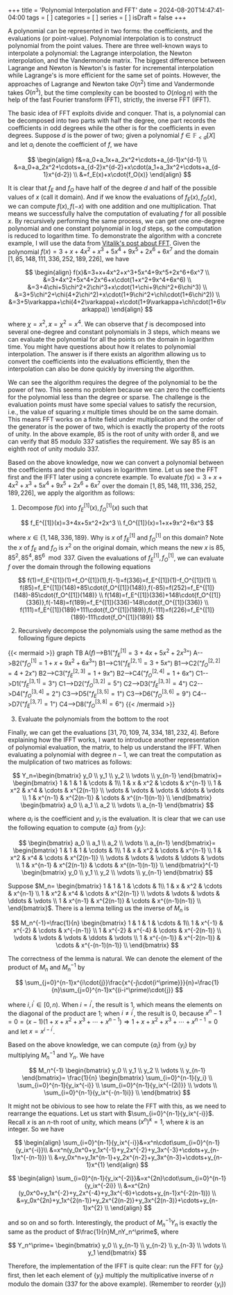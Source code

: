 +++
title = 'Polynomial Interpolation and FFT'
date = 2024-08-20T14:47:41-04:00
tags = [
]
categories = [
]
series = [
]
isDraft = false
+++

A polynomial can be represented in two forms: the coefficients, and the evaluations (or point-value). Polynomial interpolation is to construct polynomial from the point values. There are three well-known ways to interpolate a polynomial: the Lagrange interpolation, the Newton interpolation, and the Vandermonde matrix. The biggest difference between Lagrange and Newton is Newton's is faster for incremental interpolation while Lagrange's is more efficient for the same set of points. However, the approaches of Lagrange and Newton take $O(n^2)$ time and Vandermonde takes $O(n^3)$, but the time complexity can be boosted to $O(n\log{n})$ with the help of the fast Fourier transform (FFT), strictly, the inverse FFT (IFFT).

The basic idea of FFT exploits divide and conquer. That is, a polynomial can be decomposed into two parts with half the degree, one part records the coefficients in odd degrees while the other is for the coefficients in even degrees. Suppose $d$ is the power of two; given a polynomial $f\in\mathbb{F}_{\lt{d}}[X]$ and let $a_i$ denote the coefficient of $f$, we have

$$
\begin{align}
f&=a_0+a_1x+a_2x^2+\cdots+a_{d-1}x^{d-1} \\
&=a_0+a_2x^2+\cdots+a_{d-2}x^{d-2}+x\cdot(a_1+a_3x^2+\cdots+a_{d-1}x^{d-2}) \\
&=f_E(x)+x\cdot{f_O(x)}
\end{align}
$$

It is clear that $f_E$ and $f_O$ have half of the degree $d$ and half of the possible values of $x$ (call it domain). And if we know the evaluations of $f_E(x),f_O(x)$, we can compute $f(x),f(-x)$ with one addition and one multiplication. That means we successfully halve the computation of evaluating $f$ for all possible $x$. By recursively performing the same process, we can get one one-degree polynomial and one constant polynomial in $\log{d}$ steps, so the computation is reduced to logarithm time. To demonstrate the algorithm with a concrete example, I will use the data from [Vitalik's post about FFT](https://web.archive.org/web/20231102070604/https://vitalik.ca/general/2019/05/12/fft.html). Given the polynomial $f(x)=3+x+4x^2+x^3+5x^4+9x^5+2x^6+6x^7$ and the domain $[1,85,148,111,336,252,189,226]$, we have

$$
\begin{align}
f(x)&=3+x+4x^2+x^3+5x^4+9x^5+2x^6+6x^7 \\
&=3+4x^2+5x^4+2x^6+x\cdot(1+x^2+9x^4+6x^6) \\
&=3+4\chi+5\chi^2+2\chi^3+x\cdot(1+\chi+9\chi^2+6\chi^3) \\
&=3+5\chi^2+\chi(4+2\chi^2)+x\cdot(1+9\chi^2+\chi\cdot(1+6\chi^2)) \\
&=3+5\varkappa+\chi(4+2\varkappa)+x\cdot(1+9\varkappa+\chi\cdot(1+6\varkappa))
\end{align}
$$

where $\chi=x^2,\varkappa=\chi^2=x^4$. We can observe that $f$ is decomposed into several one-degree and constant polynomials in 3 steps, which means we can evaluate the polynomial for all the points on the domain in logarithm time. You might have questions about how it relates to polynomial interpolation. The answer is if there exists an algorithm allowing us to convert the coefficients into the evaluations efficiently, then the interpolation can also be done quickly by inversing the algorithm. 

We can see the algorithm requires the degree of the polynomial to be the power of two. This seems no problem because we can zero the coefficients for the polynomial less than the degree or sparse. The challenge is the evaluation points must have some special values to satisfy the recursion, i.e., the value of squaring $x$ multiple times should be on the same domain. This means FFT works on a finite field under multiplication and the order of the generator is the power of two, which is exactly the property of the roots of unity. In the above example, $85$ is the root of unity with order $8$, and we can verify that $85$ modulo $337$ satisfies the requirement. We say $85$ is an eighth root of unity modulo $337$.

Based on the above knowledge, now we can convert a polynomial between the coefficients and the point values in logarithm time. Let us see the FFT first and the IFFT later using a concrete example. To evaluate $f(x)=3+x+4x^2+x^3+5x^4+9x^5+2x^6+6x^7$ over the domain $[1,85,148,111,336,252,189,226]$, we apply the algorithm as follows:

1. Decompose $f(x)$ into $f_E^{[1]}(x),f_O^{[1]}(x)$ such that

$$
f_E^{[1]}(x)=3+4x+5x^2+2x^3 \\
f_O^{[1]}(x)=1+x+9x^2+6x^3
$$

where $x\in\{1,148,336,189\}$. Why is $x$ of $f_E^{[1]}$ and $f_O^{[1]}$ on this domain? Note the $x$ of $f_E$ and $f_O$ is $x^2$ on the original domain, which means the new $x$ is $85,85^2,85^4,85^6\mod{337}$. Given the evaluations of $f_E^{[1]},f_O^{[1]}$, we can evaluate $f$ over the domain through the following equations

$$
f(1)=f_E^{[1]}(1)+f_O^{[1]}(1),f(-1)=f(336)=f_E^{[1]}(1)-f_O^{[1]}(1) \\
f(85)=f_E^{[1]}(148)+85\cdot{f_O^{[1]}(148)},f(-85)=f(252)=f_E^{[1]}(148)-85\cdot{f_O^{[1]}(148)} \\
f(148)=f_E^{[1]}(336)+148\cdot{f_O^{[1]}(336)},f(-148)=f(189)=f_E^{[1]}(336)-148\cdot{f_O^{[1]}(336)} \\
f(111)=f_E^{[1]}(189)+111\cdot{f_O^{[1]}(189)},f(-111)=f(226)=f_E^{[1]}(189)-111\cdot{f_O^{[1]}(189)}
$$

2. Recursively decompose the polynomials using the same method as the following figure depicts 

{{< mermaid >}}
graph TB
    A($f$)-->B1("$f_E^{[1]}=3+4x+5x^2+2x^3$")
    A-->B2("$f_O^{[1]}=1+x+9x^2+6x^3$")
    B1-->C1("$f_E^{[2,1]}=3+5x$")
    B1-->C2("$f_O^{[2,2]}=4+2x$")
    B2-->C3("$f_E^{[2,3]}=1+9x$")
    B2-->C4("$f_O^{[2,4]}=1+6x$")
    C1-->D1("$f_E^{[3,1]}=3$")
    C1-->D2("$f_O^{[3,2]}=5$")
    C2-->D3("$f_E^{[3,3]}=4$")
    C2-->D4("$f_O^{[3,4]}=2$")
    C3-->D5("$f_E^{[3,5]}=1$")
    C3-->D6("$f_O^{[3,6]}=9$")
    C4-->D7("$f_E^{[3,7]}=1$")
    C4-->D8("$f_O^{[3,8]}=6$")
{{< /mermaid >}}

3. Evaluate the polynomials from the bottom to the root

Finally, we can get the evaluations $[31, 70, 109, 74, 334, 181, 232, 4]$. Before explaining how the IFFT works, I want to introduce another representation of polynomial evaluation, the matrix, to help us understand the IFFT. When evaluating a polynomial with degree $n-1$, we can treat the computation as the mulplication of two matrices as follows:

$$
Y_n=\begin{bmatrix}
y_0 \\
y_1 \\
y_2 \\
\vdots \\
y_{n-1}
\end{bmatrix}=
\begin{bmatrix}
1 & 1 & 1 & \cdots & 1\\
1 & x & x^2 & \cdots & x^{n-1} \\
1 & x^2 & x^4 & \cdots & x^{2(n-1)} \\
\vdots & \vdots & \vdots & \ddots & \vdots \\
1 & x^{n-1} & x^{2(n-1)} & \cdots & x^{(n-1)(n-1)} \\
\end{bmatrix}
\begin{bmatrix}
a_0 \\
a_1 \\
a_2 \\
\vdots \\
a_{n-1}
\end{bmatrix}
$$

where $a_i$ is the coefficient and $y_i$ is the evaluation. It is clear that we can use the following equation to compute $\{a_i\}$ from $\{y_i\}$:

$$
\begin{bmatrix}
a_0 \\
a_1 \\
a_2 \\
\vdots \\
a_{n-1}
\end{bmatrix}=
\begin{bmatrix}
1 & 1 & 1 & \cdots & 1\\
1 & x & x^2 & \cdots & x^{n-1} \\
1 & x^2 & x^4 & \cdots & x^{2(n-1)} \\
\vdots & \vdots & \vdots & \ddots & \vdots \\
1 & x^{n-1} & x^{2(n-1)} & \cdots & x^{(n-1)(n-1)} \\
\end{bmatrix}^{-1}
\begin{bmatrix}
y_0 \\
y_1 \\
y_2 \\
\vdots \\
y_{n-1}
\end{bmatrix}
$$

Suppose $M_n=
\begin{bmatrix}
1 & 1 & 1 & \cdots & 1\\
1 & x & x^2 & \cdots & x^{n-1} \\
1 & x^2 & x^4 & \cdots & x^{2(n-1)} \\
\vdots & \vdots & \vdots & \ddots & \vdots \\
1 & x^{n-1} & x^{2(n-1)} & \cdots & x^{(n-1)(n-1)} \\
\end{bmatrix}$. There is a lemma telling us the inverse of $M_n$ is

$$
M_n^{-1}=\frac{1}{n}
\begin{bmatrix}
1 & 1 & 1 & \cdots & 1\\
1 & x^{-1} & x^{-2} & \cdots & x^{-(n-1)} \\
1 & x^{-2} & x^{-4} & \cdots & x^{-2(n-1)} \\
\vdots & \vdots & \vdots & \ddots & \vdots \\
1 & x^{-(n-1)} & x^{-2(n-1)} & \cdots & x^{-(n-1)(n-1)} \\
\end{bmatrix}
$$

The correctness of the lemma is natural. We can denote the element of the product of $M_n$ and $M_n^{-1}$ by 

$$
\sum_{j=0}^{n-1}x^{i\cdot{j}}\frac{x^{-j\cdot{i^\prime}}}{n}=\frac{1}{n}\sum_{j=0}^{n-1}x^{(i-i^\prime)\cdot{j}}
$$

where $i,i^\prime\in[0,n)$. When $i=i^\prime$, the result is $1$, which means the elements on the diagonal of the product are $1$; when $i\ne{i^\prime}$, the result is $0$, because $x^n-1=0=(x-1)(1+x+x^2+x^3+\cdots+x^{n-1})\Rightarrow{1+x+x^2+x^3+\cdots+x^{n-1}=0}$ and let $x=x^{i-i^\prime}$.

Based on the above knowledge, we can compute $\{a_i\}$ from $\{y_i\}$ by multiplying $M_n^{-1}$ and $Y_n$. We have

$$
M_n^{-1}
\begin{bmatrix}
y_0 \\
y_1 \\
y_2 \\
\vdots \\
y_{n-1}
\end{bmatrix}=
\frac{1}{n}
\begin{bmatrix}
\sum_{i=0}^{n-1}{y_i} \\
\sum_{i=0}^{n-1}{y_ix^{-i}} \\
\sum_{i=0}^{n-1}{y_ix^{-(2i)}} \\
\vdots \\
\sum_{i=0}^{n-1}{y_ix^{-(n-1)i}} \\
\end{bmatrix}
$$

It might not be obivious to see how to relate the FFT with this, as we need to rearrange the equations. Let us start with $\sum_{i=0}^{n-1}{y_ix^{-i}}$. Recall $x$ is an $n$-th root of unity, which means $(x^n)^k=1$, where $k$ is an integer. So we have

$$
\begin{align}
\sum_{i=0}^{n-1}{y_ix^{-i}}&=x^n\cdot\sum_{i=0}^{n-1}{y_ix^{-i}}\\
&=x^n(y_0x^0+y_1x^{-1}+y_2x^{-2}+y_3x^{-3}+\cdots+y_{n-1}x^{-(n-1)}) \\
&=y_0x^n+y_1x^{n-1}+y_2x^{n-2}+y_3x^{n-3}+\cdots+y_{n-1}x^{1}
\end{align}
$$

$$
\begin{align}
\sum_{i=0}^{n-1}{y_ix^{-2i}}&=x^{2n}\cdot\sum_{i=0}^{n-1}{y_ix^{-2i}} \\
&=x^{2n}(y_0x^0+y_1x^{-2}+y_2x^{-4}+y_3x^{-6}+\cdots+y_{n-1}x^{-2(n-1)}) \\
&=y_0x^{2n}+y_1x^{2(n-1)}+y_2x^{2(n-2)}+y_3x^{2(n-3)}+\cdots+y_{n-1}x^{2} \\
\end{align}
$$

and so on and so forth. Interestingly, the product of $M_n^{-1}Y_n$ is exactly the same as the product of $\frac{1}{n}M_nY_n^\prime$, where 

$$
Y_n^\prime=
\begin{bmatrix}
y_0 \\
y_{n-1} \\
y_{n-2} \\
y_{n-3} \\
\vdots \\
y_1
\end{bmatrix}
$$

Therefore, the implementation of the IFFT is quite clear: run the FFT for $\{y_i\}$ first, then let each element of $\{y_i\}$ multiply the multiplicative inverse of $n$ modulo the domain ($337$ for the above example). (Remember to reorder $\{y_i\}$)
